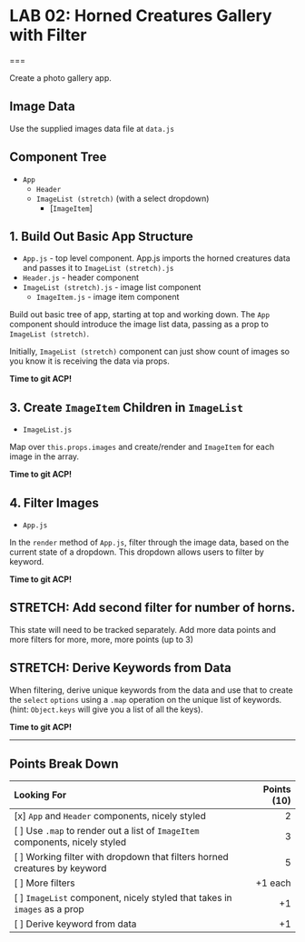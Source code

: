 # LAB 02: Horned Creatures Gallery with Filter
===

Create a photo gallery app.

## Image Data

Use the supplied images data file at `data.js`

## Component Tree

- `App`
    - `Header`
    - `ImageList (stretch)` (with a select dropdown)
        - [`ImageItem`]

## 1. Build Out Basic App Structure

- `App.js` - top level component. App.js imports the horned creatures data and passes it to `ImageList (stretch).js`
- `Header.js` - header component
- `ImageList (stretch).js` - image list component
    - `ImageItem.js` - image item component

Build out basic tree of app, starting at top and working down. The `App` component should introduce the image list data, passing as a prop to `ImageList (stretch)`. 

Initially, `ImageList (stretch)` component can just show count of images so you know it is receiving the data via props.

**Time to git ACP!**

## 3. Create `ImageItem` Children in `ImageList`

- `ImageList.js`

Map over `this.props.images` and create/render and `ImageItem` for each image in the array.

**Time to git ACP!**

## 4. Filter Images

- `App.js`

In the `render` method of `App.js`, filter through the image data, based on the current state of a dropdown. This dropdown allows users to filter by keyword.

**Time to git ACP!**

## STRETCH: Add second filter for number of horns.

This state will need to be tracked separately. Add more data points and more filters for more, more, more points (up to 3)

## STRETCH: Derive Keywords from Data

When filtering, derive unique keywords from the data and use that to create the `select` `options` using a `.map` operation on the unique list of keywords. (hint: `Object.keys` will give you a list of all the keys).

**Time to git ACP!**

---

## Points Break Down

Looking For | Points (10)
:--|--:
[x] `App` and `Header` components, nicely styled | 2
[ ] Use `.map` to render out a list of `ImageItem` components, nicely styled | 3
[ ] Working filter with dropdown that filters horned creatures by keyword | 5
[ ] More filters | +1 each
[ ] `ImageList` component, nicely styled that takes in `images` as a prop | +1
[ ] Derive keyword from data | +1